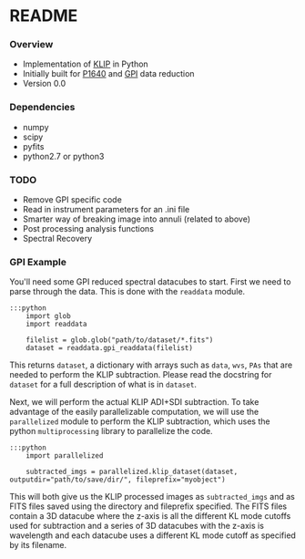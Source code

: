 # README #

### Overview ###

* Implementation of [KLIP](http://arxiv.org/abs/1207.4197) in Python
* Initially built for [P1640](http://www.amnh.org/our-research/physical-sciences/astrophysics/research/project-1640) and [GPI](http://planetimager.org/) data reduction
* Version 0.0

### Dependencies ###

* numpy
* scipy
* pyfits
* python2.7 or python3

### TODO ###

* Remove GPI specific code
* Read in instrument parameters for an .ini file
* Smarter way of breaking image into annuli (related to above)
* Post processing analysis functions
* Spectral Recovery

### GPI Example ###

You'll need some GPI reduced spectral datacubes to start. First we need to parse through the data. This is done with the ``readdata`` module.

    :::python
        import glob
        import readdata

        filelist = glob.glob("path/to/dataset/*.fits")
        dataset = readdata.gpi_readdata(filelist)

This returns ``dataset``, a dictionary with arrays such as ``data``, ``wvs``, ``PAs`` that are needed to perform the KLIP subtraction.
Please read the docstring for ``dataset`` for a full description of what is in ``dataset``.

Next, we will perform the actual KLIP ADI+SDI subtraction. To take advantage of the easily parallelizable computation, we will use the
``parallelized`` module to perform the KLIP subtraction, which uses the python ``multiprocessing`` library to parallelize the code.

    :::python
        import parallelized

        subtracted_imgs = parallelized.klip_dataset(dataset, outputdir="path/to/save/dir/", fileprefix="myobject")

This will both give us the KLIP processed images as ``subtracted_imgs`` and as FITS files saved using the directory and fileprefix
 specified. The FITS files contain a 3D datacube where the z-axis is all the different KL mode cutoffs used for subtraction and a series
 of 3D datacubes with the z-axis is wavelength and each datacube uses a different KL mode cutoff as specified by its filename.
